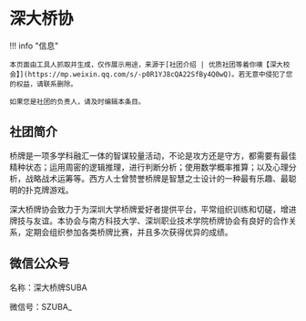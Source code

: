 # 深大桥协

!!! info "信息"

    本页面由工具人抓取并生成，仅作展示用途，来源于[社团介绍 | 优质社团等着你噢【深大校会】](https://mp.weixin.qq.com/s/-p0R1YJ8cQA22SfBy4Q0wQ)。若无意中侵犯了您的权益，请联系删除。
    
    如果您是社团的负责人，请及时编辑本条目。

## 社团简介
桥牌是一项多学科融汇一体的智谋较量活动，不论是攻方还是守方，都需要有最佳精种状态；运用周密的逻辑推理，进行判断分析；使用数学概率推算；以及心理分析，战略战术运筹等。西方人士曾赞誉桥牌是智慧之士设计的一种最有乐趣、最聪明的扑克牌游戏。

深大桥牌协会致力于为深圳大学桥牌爱好者提供平台，平常组织训练和切磋，增进牌技与友谊。本协会与南方科技大学、深圳职业技术学院桥牌协会有良好的合作关系，定期会组织参加各类桥牌比赛，并且多次获得优异的成绩。

## 微信公众号
名称：深大桥牌SUBA

微信号：SZUBA_
